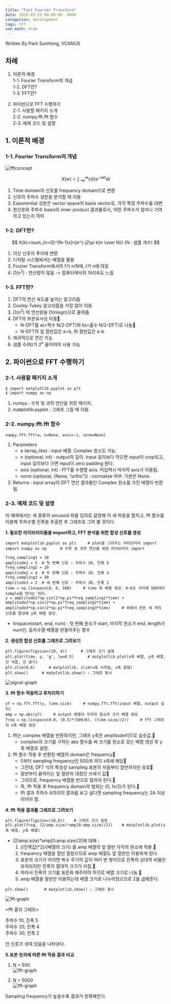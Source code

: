 ```yaml
---
title: "Fast Fourier Transform"
data: 2020-03-25 00:00:00 -0000
categories: development 
tags: FFT
use_math: true
---
```


Written By Park SunHong, VCANUS

## 차례
1. 이론적 배경   
    1-1. Fourier Transform의 개념   
    1-2. DFT란?  
    1-3. FFT란?

2. 파이썬으로 FFT 수행하기   
    2-1. 사용할 패키지 소개   
    2-2. numpy.fft.fft 함수   
    2-3. 예제 코드 및 설명


      
## **1. 이론적 배경**
### **1-1. Fourier Transform의 개념**
![fftconcept](https://user-images.githubusercontent.com/58065100/77515440-e2b9f980-6ebb-11ea-9d51-de281b91c57e.png)  

$$
X(w)=\int_{-\infty}^{\infty}x(t)e^{-jwt}dt
$$

1. Time domain의 신호를 frequency domain으로 변환  
2. 신호의 주파수 성분을 분석할 때 이용  
3. Exponential 성분은 vector space의 basis vector로, 각각 특정 주파수를 대변  
4. 원신호와 주파수 basis의 inner product 결과물로서, 어떤 주파수가 얼마나 기여하고 있는지 의미

 
### **1-2. DFT란?**

$$
X(k)=\sum_{n=0}^{N-1}x[n]e^{-j2\pi k{n \over N}}
  (N : 샘플 개수) 
$$

1. 이산 신호의 푸리에 변환  
2. 디지털 시스템에서는 배열을 활용  
3. Fourier Transform에서의 f가 n/N에, t가 n에 대응  
4. $O(n^2)$ : 연산량이 많음 -> 컴퓨터에서의 처리속도 느림
  
### **1-3. FFT란?**

1. DFT의 연산 속도를 높이는 알고리즘  
2. Cooley-Tukey 알고리즘을 가장 많이 이용  
3. $O(n^2)$ 의 연산량을 O(nlogn)으로 줄여줌  
4. DFT의 부분유사성 이용
    - N-DFT를 a(=짝수 N/2-DFT)와 b(=홀수 N/2-DFT)로 나눔
    - N-DFT의 앞 절반값은 a+b, 뒤 절반값은 a-b  
5. 재귀적으로 연산 가능  
6. 샘플 수(N)가 $2^n$ 꼴이어야 사용 가능  



## **2. 파이썬으로 FFT 수행하기**
### **2-1. 사용할 패키지 소개**
```
$ import matplotlib.pyplot as plt
$ import numpy as np
```
1. numpy : 수학 및 과학 연산을 위한 패키지.    
2. matplotlib.pyplot : 그래프 그릴 때 이용.  

### **2-2. numpy.fft.fft 함수**  

```
numpy.fft.fft(a, n=None, axis=-1, norm=None)
```
1. Parameters  
    - a (array_like) : input 배열. Complex 원소도 가능.  
    - n (optional, int) : output의 길이. Input 길이보다 작으면 input이 crop되고, input 길이보다 크면 input이 zero padding 된다.  
    - axis (optional, int) : FFT를 수행할 axis. 미입력시 마지막 axis가 이용됨.  
    - norm (optional, {None, “ortho”}) : normalize 여부. 기본은 None.
2. Returns : input array의 DFT 연산 결과물인 Complex 원소를 가진 배열이 반환됨.


### **2-3. 예제 코드 및 설명**

이 예제에서는 세 종류의 sinusoid 파를 임의로 설정해 이 세 파동을 합치고, fft 함수를 이용해 주파수별 진폭을 추출한 후 그래프로 그려 볼 것이다.   

**1. 필요한 라이브러리들을 import하고, FFT 분석을 위한 합성 신호를 생성**   
```
import matplotlib.pyplot as plt  	# plot을 그려주는 라이브러리 import 
import numpy as np  	# 수학 및 과학 연산을 위한 라이브러리 import

freq_sampling1 = 10
amplitude1 = 5 	# 첫 번째 신호 : 주파수 10, 진폭 5
freq_sampling2 = 20
amplitude2 = 4 	# 두 번째 신호 : 주파수 20, 진폭 4
freq_sampling3 = 30
amplitude3 = 2 	# 세 번째 신호 : 주파수 30, 진폭 2
time = np.linspace(0, 6, 500)     # time 축 배열 생성. 0~6초 사이에 500개의 sample을 딴다는 의미.
y = amplitude1*np.sin(2*np.pi*freq_sampling1*time) +
amplitude2*np.sin(2*np.pi*freq_sampling2*time) +
amplitude3*np.sin(2*np.pi*freq_sampling3*time)     # 위에서 만든 세 개의 신호를 합성해 y축 배열 생성.
```   
* linspace(start, end, num) : 첫 번째 원소가 start, 마지막 원소가 end, length가 num인, 등차수열 배열을 만들어주는 함수  

**2. 생성한 합성 신호를 그래프로 그려보기**  

```
plt.figure(figsize=(10, 4))      # 그래프 크기 설정
plt.plot(time, y, 'g', lw=0.5)      # matplotlib.plot(x축 배열, y축 배열, 선 색깔, 선 굵기)
plt.xlim(0,6)      # matplotlib. xlim(x축 시작점, x축 끝점)
plt.show()      # matplotlib.show() : 그래프 표시

```
![signal-graph](https://user-images.githubusercontent.com/58065100/77515495-f49b9c80-6ebb-11ea-938f-c755661bed9b.png)  


**3. fft 함수 적용하고 후처리하기** 

```
yf = np.fft.fft(y, time.size)     # numpy.fft.fft(input 배열, output 길이) 
amp = np.abs(yf)     # output 배열의 각각의 원소의 크기 배열 생성
freq = np.linspace(0.0, (0.5)*(500/6), (time.size//2))     # fft 그래프의 x축 배열 생성
```
1. fft는 complex 배열을 반환하지만, 그래프 y축은 amplitude이므로 실숫값.
    - complex의 크기를 구하는 abs 함수를 써 크기를 원소로 갖는 배열 생성 후 y축 배열로 설정. 
2. fft 함수 적용 후 반환된 배열의 domain은 frequency
    - 0부터 sampling frequency인 500/6 까지 x축에 해당
    - 그런데, DFT 식의 특성상 sampling 표본의 처음부터 절반까지만 유효
    - 절반부터 끝까지는 앞 절반의 대칭인 쓰레기 값
    - 그러므로, frequency 배열을 반으로 잘라야 한다.
    - 즉, fft 적용 후 frequency domain의 범위는 (0, fs/2)가 된다.
    - fft 결과 주파수 A까지의 결과를 보고 싶다면 sampling frequency는 2A 이상이어야 함.


**4. fft 적용 결과를 그래프로 그려보기** 

```
plt.figure(figsize=(10,6))    # 그래프 크기 설정
plt.plot(freq, (2/amp.size)*amp[0:amp.size//2])    # matplotlib.plot(x축 배열, y축 배열)
```

* (2/amp.size)*amp[0:amp.size//2]에 대해 :  
   1. ((진폭값)*2)/(배열의 크기) 를 amp 배열의 앞 절반 각각의 원소에 적용.  
   2. frequency 배열을 절반 잘랐으므로 amp 배열도 앞 절반만 이용하게 된다.
   3. 표본의 크기가 커지면 복수 주기의 값이 여러 번 쌓이므로 진폭의 상대적 비율은 유지되지만 진폭의 절대적 크기가 커짐.
   4. 따라서 진폭의 크기를 표준화 해주어야 하므로 배열 크기로 나눔.
   5. amp 배열을 절반만 이용하는데 배열 크기로 나누어줬으므로 2를 곱해준다.

```
plt.show()       # matplotlib.show() : 그래프 표시
```  
![fft-graph](https://user-images.githubusercontent.com/58065100/77515530-05e4a900-6ebc-11ea-9035-54495493c96c.png)  

<fft 결과 그래프>

주파수 10, 진폭 5  
주파수 20, 진폭 4  
주파수 30, 진폭 2  

인 신호가 섞여 있음을 나타낸다.

**5.표본 숫자에 따른 fft 적용 결과 비교**   


1. N = 500     
![fft-graph](https://user-images.githubusercontent.com/58065100/77515530-05e4a900-6ebc-11ea-9035-54495493c96c.png)     

2. N = 5000     
![fft-graph](https://user-images.githubusercontent.com/58065100/77515551-1006a780-6ebc-11ea-85a1-7d7df62e3968.png)   

Sampling frequency가 높을수록 결과가 정확해진다.
